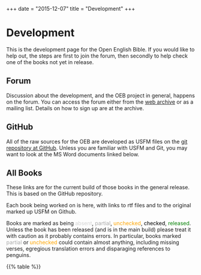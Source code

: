 +++
date = "2015-12-07"
title = "Development"
+++

# Development

This is the development page for the Open English Bible. If you would like to help out, the steps are first to join the forum, then secondly to help check one of the books not yet in release.

## Forum

Discussion about the development, and the OEB project in general, happens on the forum. You can access the forum either from the <a href="http://forum.openenglishbible.org">web archive</a> or as a mailing list. Details on how to sign up are at the archive.

## GitHub

All of the raw sources for the OEB are developed as USFM files on the <a href="http://github.com/openenglishbible/Open-English-Bible">git repository at GitHub</a>. Unless you are familiar with USFM and Git, you may want to look at the MS Word documents linked below.

## All Books

These links are for the current build of those books in the general release. This is based on the GitHub repository.

<style>
.header { color: #ffffff; background-color: #8fadcc; }
.name { font-size:1.0em; }
.comment { color:darkgray; font-size:0.9em; }
.absent { color:lightgray; }
.partial { color:darkgray; }
.unchecked { color:orange; }
.checked { color:black; }
.released { color:green; }
</style>

<p>Each book being worked on is here, with links to rtf files and to the original marked up USFM on Github.</p>
  
<p>Books are marked as being <span class="absent">absent</span>, <span class="partial">partial</span>, <span class="unchecked">unchecked</span>, <span class="checked">checked</span>, <span class="released">released</span>. Unless the book has been released (and is in the main build) please treat it with caution as it probably contains errors. In particular, books marked <span class="partial">partial</span> or <span class="unchecked">unchecked</span> could contain almost anything, including missing verses, egregious translation errors and disparaging references to penguins.</p>

{{% table %}}


